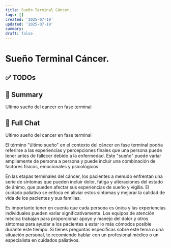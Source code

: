 ```yaml
---
title: Sueño Terminal Cáncer.
tags: []
created: '2025-07-19'
updated: '2025-07-19'
summary:
draft: false
---
```


# Sueño Terminal Cáncer.

## ✅ TODOs


## 📌 Summary
Ultimo sueño del cancer en fase terminal

## 🧠 Full Chat


Ultimo sueño del cancer en fase terminal

El término "último sueño" en el contexto del cáncer en fase terminal podría referirse a las experiencias y percepciones finales que una persona puede tener antes de fallecer debido a la enfermedad. Este "sueño" puede variar ampliamente de persona a persona y puede incluir una combinación de factores físicos, emocionales y psicológicos.

En las etapas terminales del cáncer, los pacientes a menudo enfrentan una serie de síntomas que pueden incluir dolor, fatiga y alteraciones del estado de ánimo, que pueden afectar sus experiencias de sueño y vigilia. El cuidado paliativo se enfoca en aliviar estos síntomas y mejorar la calidad de vida de los pacientes y sus familias.

Es importante tener en cuenta que cada persona es única y las experiencias individuales pueden variar significativamente. Los equipos de atención médica trabajan para proporcionar apoyo y manejo del dolor y otros síntomas para ayudar a los pacientes a estar lo más cómodos posible durante este tiempo. Si tienes preguntas específicas sobre este tema o una situación personal, te recomiendo hablar con un profesional médico o un especialista en cuidados paliativos.